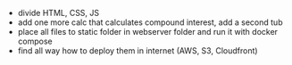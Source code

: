 - divide HTML, CSS, JS
- add one more calc that calculates compound interest, add a second tub 
- place all files to static folder in webserver folder and run it with docker compose 
- find all way how to deploy them in internet (AWS, S3, Cloudfront)
